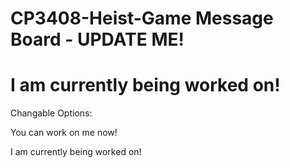 # CP3408-Heist-Game Message Board - UPDATE ME!

# I am currently being worked on!

Changable Options:

You can work on me now!

I am currently being worked on!
